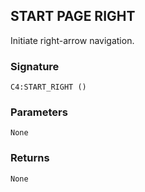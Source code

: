 ## START PAGE RIGHT

Initiate right-arrow navigation.


###  Signature

`C4:START_RIGHT ()`


### Parameters

`None`


### Returns

`None
`
